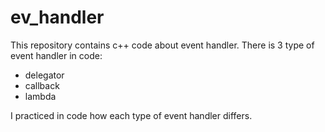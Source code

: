 # ev_handler

This repository contains c++ code about event handler. There is 3 type of event handler in code:
- delegator
- callback
- lambda

I practiced in code how each type of event handler differs.
